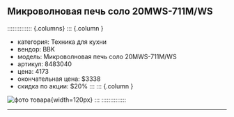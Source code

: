 ## Микроволновая печь соло 20MWS-711M/WS
:::::::::::::: {.columns}
::: {.column }
* категория: Техника для кухни
* вендор: BBK
* модель: Микроволновая печь соло 20MWS-711M/WS
* артикул: 8483040
* цена: 4173
* окончательная цена: $3338
* скидка по акции: $20%
:::
::: {.column }

![фото товара](pic/8483040.png){width=120px}
:::
::::::::::::::

* * * 
